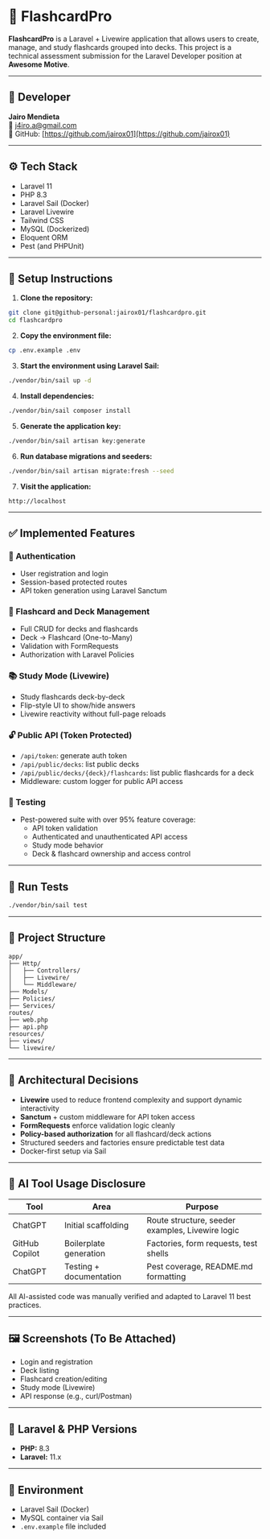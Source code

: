 # 📘 FlashcardPro

**FlashcardPro** is a Laravel + Livewire application that allows users to create, manage, and study flashcards grouped into decks. This project is a technical assessment submission for the Laravel Developer position at **Awesome Motive**.

---

## 👤 Developer

**Jairo Mendieta**  
📧 j4iro.a@gmail.com  
🔗 GitHub: [https://github.com/jairox01](https://github.com/jairox01)

---

## ⚙️ Tech Stack

- Laravel 11
- PHP 8.3
- Laravel Sail (Docker)
- Laravel Livewire
- Tailwind CSS
- MySQL (Dockerized)
- Eloquent ORM
- Pest (and PHPUnit)

---

## 🚀 Setup Instructions

1. **Clone the repository:**

```bash
git clone git@github-personal:jairox01/flashcardpro.git
cd flashcardpro
```

2. **Copy the environment file:**

```bash
cp .env.example .env
```

3. **Start the environment using Laravel Sail:**

```bash
./vendor/bin/sail up -d
```

4. **Install dependencies:**

```bash
./vendor/bin/sail composer install
```

5. **Generate the application key:**

```bash
./vendor/bin/sail artisan key:generate
```

6. **Run database migrations and seeders:**

```bash
./vendor/bin/sail artisan migrate:fresh --seed
```

7. **Visit the application:**

```
http://localhost
```

---

## ✅ Implemented Features

### 🔐 Authentication

- User registration and login
- Session-based protected routes
- API token generation using Laravel Sanctum

### 🧠 Flashcard and Deck Management

- Full CRUD for decks and flashcards
- Deck → Flashcard (One-to-Many)
- Validation with FormRequests
- Authorization with Laravel Policies

### 📚 Study Mode (Livewire)

- Study flashcards deck-by-deck
- Flip-style UI to show/hide answers
- Livewire reactivity without full-page reloads

### 🔓 Public API (Token Protected)

- `/api/token`: generate auth token
- `/api/public/decks`: list public decks
- `/api/public/decks/{deck}/flashcards`: list public flashcards for a deck
- Middleware: custom logger for public API access

### 🧪 Testing

- Pest-powered suite with over 95% feature coverage:
  - API token validation
  - Authenticated and unauthenticated API access
  - Study mode behavior
  - Deck & flashcard ownership and access control

---

## 🧪 Run Tests

```bash
./vendor/bin/sail test
```

---

## 📁 Project Structure

```
app/
├── Http/
│   ├── Controllers/
│   ├── Livewire/
│   └── Middleware/
├── Models/
├── Policies/
├── Services/
routes/
├── web.php
├── api.php
resources/
├── views/
└── livewire/
```

---

## 🧠 Architectural Decisions

- **Livewire** used to reduce frontend complexity and support dynamic interactivity
- **Sanctum** + custom middleware for API token access
- **FormRequests** enforce validation logic cleanly
- **Policy-based authorization** for all flashcard/deck actions
- Structured seeders and factories ensure predictable test data
- Docker-first setup via Sail

---

## 🤖 AI Tool Usage Disclosure

| Tool             | Area                     | Purpose                                          |
|------------------|--------------------------|--------------------------------------------------|
| ChatGPT          | Initial scaffolding       | Route structure, seeder examples, Livewire logic |
| GitHub Copilot   | Boilerplate generation    | Factories, form requests, test shells            |
| ChatGPT          | Testing + documentation   | Pest coverage, README.md formatting              |

All AI-assisted code was manually verified and adapted to Laravel 11 best practices.

---

## 🖼️ Screenshots (To Be Attached)

- Login and registration
- Deck listing
- Flashcard creation/editing
- Study mode (Livewire)
- API response (e.g., curl/Postman)

---

## 📌 Laravel & PHP Versions

- **PHP:** 8.3
- **Laravel:** 11.x

---

## 📎 Environment

- Laravel Sail (Docker)
- MySQL container via Sail
- `.env.example` file included
